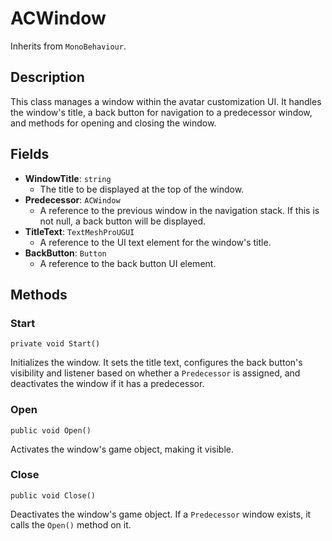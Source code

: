 # ACWindow

Inherits from `MonoBehaviour`.

## Description

This class manages a window within the avatar customization UI. It handles the window's title, a back button for navigation to a predecessor window, and methods for opening and closing the window.

## Fields

-   **WindowTitle**: `string`
    -   The title to be displayed at the top of the window.
-   **Predecessor**: `ACWindow`
    -   A reference to the previous window in the navigation stack. If this is not null, a back button will be displayed.
-   **TitleText**: `TextMeshProUGUI`
    -   A reference to the UI text element for the window's title.
-   **BackButton**: `Button`
    -   A reference to the back button UI element.

## Methods

### Start
`private void Start()`

Initializes the window. It sets the title text, configures the back button's visibility and listener based on whether a `Predecessor` is assigned, and deactivates the window if it has a predecessor.

### Open
`public void Open()`

Activates the window's game object, making it visible.

### Close
`public void Close()`

Deactivates the window's game object. If a `Predecessor` window exists, it calls the `Open()` method on it.
